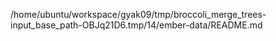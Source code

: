 /home/ubuntu/workspace/gyak09/tmp/broccoli_merge_trees-input_base_path-OBJq21D6.tmp/14/ember-data/README.md
